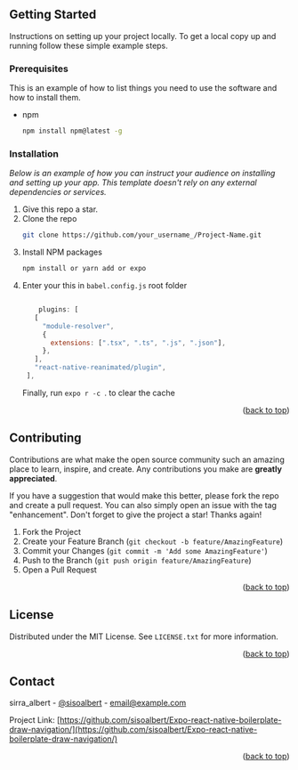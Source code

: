 <div id="top"></div>

<!-- GETTING STARTED -->
## Getting Started
Instructions on setting up your project locally.
To get a local copy up and running follow these simple example steps.

### Prerequisites

This is an example of how to list things you need to use the software and how to install them.
* npm
  ```sh
  npm install npm@latest -g
  ```

### Installation

_Below is an example of how you can instruct your audience on installing and setting up your app. This template doesn't rely on any external dependencies or services._

1. Give this repo a star.
2. Clone the repo
   ```sh
   git clone https://github.com/your_username_/Project-Name.git
   ```
3. Install NPM packages
   ```sh
   npm install or yarn add or expo
   ```
4. Enter your this in `babel.config.js` root folder
   ```js
   
       plugins: [
      [
        "module-resolver",
        {
          extensions: [".tsx", ".ts", ".js", ".json"],
        },
      ],
      "react-native-reanimated/plugin",
    ],

   ```
   Finally, run ```expo r -c ```. to clear the cache

<p align="right">(<a href="#top">back to top</a>)</p>

<!-- CONTRIBUTING -->
## Contributing

Contributions are what make the open source community such an amazing place to learn, inspire, and create. Any contributions you make are **greatly appreciated**.

If you have a suggestion that would make this better, please fork the repo and create a pull request. You can also simply open an issue with the tag "enhancement".
Don't forget to give the project a star! Thanks again!

1. Fork the Project
2. Create your Feature Branch (`git checkout -b feature/AmazingFeature`)
3. Commit your Changes (`git commit -m 'Add some AmazingFeature'`)
4. Push to the Branch (`git push origin feature/AmazingFeature`)
5. Open a Pull Request

<p align="right">(<a href="#top">back to top</a>)</p>



<!-- LICENSE -->
## License

Distributed under the MIT License. See `LICENSE.txt` for more information.

<p align="right">(<a href="#top">back to top</a>)</p>



<!-- CONTACT -->
## Contact

sirra_albert - [@sisoalbert](https://twitter.com/sirra_albert) - email@example.com

Project Link: [https://github.com/sisoalbert/Expo-react-native-boilerplate-draw-navigation/](https://github.com/sisoalbert/Expo-react-native-boilerplate-draw-navigation/)

<p align="right">(<a href="#top">back to top</a>)</p>

